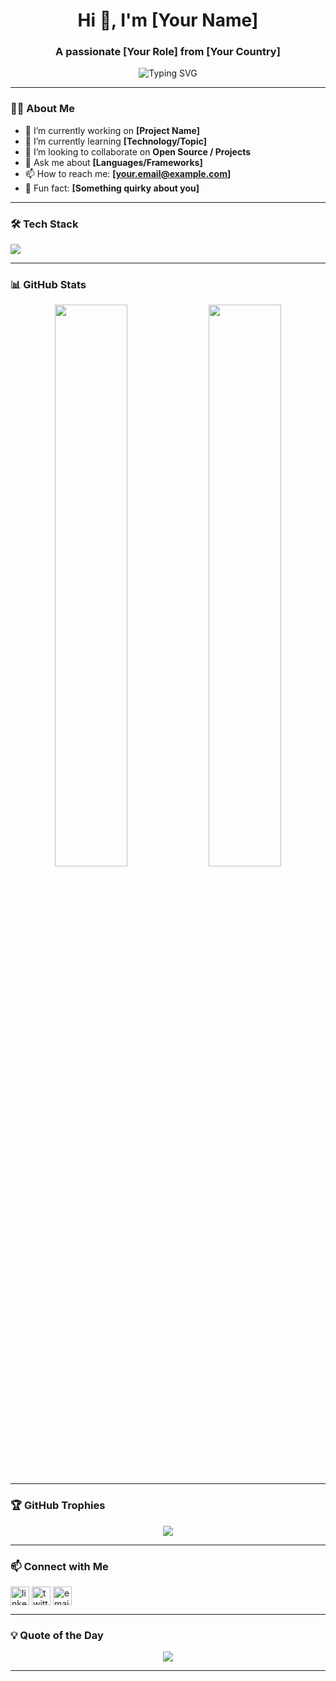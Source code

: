 <h1 align="center">Hi 👋, I'm [Your Name]</h1>
<h3 align="center">A passionate [Your Role] from [Your Country]</h3>

<p align="center">
  <img src="https://readme-typing-svg.herokuapp.com?font=Fira+Code&size=24&pause=1000&center=true&vCenter=true&width=435&lines=Welcome+to+my+GitHub!;I+love+building+cool+stuff;Always+learning+something+new" alt="Typing SVG" />
</p>

---

### 👨‍💻 About Me

- 🔭 I’m currently working on **[Project Name]**
- 🌱 I’m currently learning **[Technology/Topic]**
- 👯 I’m looking to collaborate on **Open Source / Projects**
- 💬 Ask me about **[Languages/Frameworks]**
- 📫 How to reach me: **[your.email@example.com]**
- 🧠 Fun fact: **[Something quirky about you]**

---

### 🛠️ Tech Stack

<p align="left">
  <img src="https://skillicons.dev/icons?i=python,java,js,react,html,css,tailwind,git,github,docker,linux,aws" />
</p>

---

### 📊 GitHub Stats

<p align="center">
  <img width="48%" src="https://github-readme-stats.vercel.app/api?username=YourUsername&show_icons=true&theme=tokyonight" />
  <img width="48%" src="https://github-readme-streak-stats.herokuapp.com/?user=YourUsername&theme=tokyonight" />
</p>

---

### 🏆 GitHub Trophies

<p align="center">
  <img src="https://github-profile-trophy.vercel.app/?username=YourUsername&theme=dracula&no-frame=true&column=7" />
</p>

---

### 📫 Connect with Me

<p align="left">
  <a href="https://linkedin.com/in/yourprofile" target="blank"><img align="center" src="https://cdn-icons-png.flaticon.com/512/174/174857.png" alt="linkedin" height="30" width="30" /></a>
  <a href="https://twitter.com/yourhandle" target="blank"><img align="center" src="https://cdn-icons-png.flaticon.com/512/733/733579.png" alt="twitter" height="30" width="30" /></a>
  <a href="mailto:youremail@example.com"><img align="center" src="https://cdn-icons-png.flaticon.com/512/732/732200.png" alt="email" height="30" width="30" /></a>
</p>

---

### 💡 Quote of the Day

<p align="center">
  <img src="https://quotes-github-readme.vercel.app/api?type=horizontal&theme=radical" />
</p>

---
